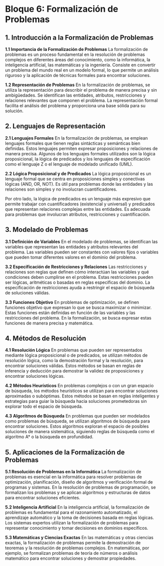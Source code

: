 # Bloque 6: Formalización de Problemas

## 1. Introducción a la Formalización de Problemas

**1.1 Importancia de la Formalización de Problemas**
La formalización de problemas es un proceso fundamental en la resolución de problemas complejos en diferentes áreas del conocimiento, como la informática, la inteligencia artificial, las matemáticas y la ingeniería. Consiste en convertir un problema del mundo real en un modelo formal, lo que permite un análisis riguroso y la aplicación de técnicas formales para encontrar soluciones.

**1.2 Representación de Problemas**
En la formalización de problemas, se utiliza la representación para describir el problema de manera precisa y sin ambigüedades. Se identifican las entidades, atributos, restricciones y relaciones relevantes que componen el problema. La representación formal facilita el análisis del problema y proporciona una base sólida para su solución.

## 2. Lenguajes de Representación

**2.1 Lenguajes Formales**
En la formalización de problemas, se emplean lenguajes formales que tienen reglas sintácticas y semánticas bien definidas. Estos lenguajes permiten expresar proposiciones y relaciones de manera precisa. Algunos de los lenguajes formales utilizados son la lógica proposicional, la lógica de predicados y los lenguajes de especificación como el lenguaje Z o el lenguaje de modelado unificado (UML).

**2.2 Lógica Proposicional y de Predicados**
La lógica proposicional es un lenguaje formal que se centra en proposiciones simples y conectivas lógicas (AND, OR, NOT). Es útil para problemas donde las entidades y las relaciones son simples y no involucran cuantificadores.

Por otro lado, la lógica de predicados es un lenguaje más expresivo que permite trabajar con cuantificadores (existencial y universal) y predicados que representan relaciones complejas entre las entidades. Es adecuada para problemas que involucran atributos, restricciones y cuantificación.

## 3. Modelado de Problemas

**3.1 Definición de Variables**
En el modelado de problemas, se identifican las variables que representan las entidades y atributos relevantes del problema. Las variables pueden ser constantes con valores fijos o variables que pueden tomar diferentes valores en el dominio del problema.

**3.2 Especificación de Restricciones y Relaciones**
Las restricciones y relaciones son reglas que definen cómo interactúan las variables y qué condiciones deben cumplirse en el problema. Estas restricciones pueden ser lógicas, aritméticas o basadas en reglas específicas del dominio. La especificación de restricciones ayuda a restringir el espacio de búsqueda de soluciones válidas.

**3.3 Funciones Objetivo**
En problemas de optimización, se definen funciones objetivo que expresan lo que se busca maximizar o minimizar. Estas funciones están definidas en función de las variables y las restricciones del problema. En la formalización, se busca expresar estas funciones de manera precisa y matemática.

## 4. Métodos de Resolución

**4.1 Resolución Lógica**
En problemas que pueden ser representados mediante lógica proposicional o de predicados, se utilizan métodos de resolución lógica, como la demostración formal y la resolución, para encontrar soluciones válidas. Estos métodos se basan en reglas de inferencia y deducción para demostrar la validez de proposiciones y encontrar soluciones lógicas.

**4.2 Métodos Heurísticos**
En problemas complejos o con un gran espacio de búsqueda, los métodos heurísticos se utilizan para encontrar soluciones aproximadas o subóptimas. Estos métodos se basan en reglas inteligentes y estrategias para guiar la búsqueda hacia soluciones prometedoras sin explorar todo el espacio de búsqueda.

**4.3 Algoritmos de Búsqueda**
En problemas que pueden ser modelados como problemas de búsqueda, se utilizan algoritmos de búsqueda para encontrar soluciones. Estos algoritmos exploran el espacio de posibles soluciones de manera sistemática, siguiendo reglas de búsqueda como el algoritmo A* o la búsqueda en profundidad.

## 5. Aplicaciones de la Formalización de Problemas

**5.1 Resolución de Problemas en la Informática**
La formalización de problemas es esencial en la informática para resolver problemas de optimización, planificación, diseño de algoritmos y verificación formal de programas y sistemas. En la resolución de problemas de programación, se formalizan los problemas y se aplican algoritmos y estructuras de datos para encontrar soluciones eficientes.

**5.2 Inteligencia Artificial**
En la inteligencia artificial, la formalización de problemas es fundamental para el razonamiento automatizado, el aprendizaje automático y la toma de decisiones basada en reglas lógicas. Los sistemas expertos utilizan la formalización de problemas para representar conocimiento y tomar decisiones en dominios específicos.

**5.3 Matemáticas y Ciencias Exactas**
En las matemáticas y otras ciencias exactas, la formalización de problemas permite la demostración de teoremas y la resolución de problemas complejos. En matemáticas, por ejemplo, se formalizan problemas de teoría de números o análisis matemático para encontrar soluciones y demostrar propiedades.

